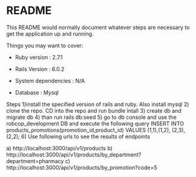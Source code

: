 # README

This README would normally document whatever steps are necessary to get the
application up and running.

Things you may want to cover:

* Ruby version : 2.7.1
* Rails Version : 6.0.2
* System dependencies : N/A

* Database : Mysql

Steps
1)install the specified version of rails and ruby. Also install mysql
2) clone the repo. CD into the repo and run bundle intall
3) create db and migrate db
4)  than run rails db:seed
5) go to db console and use the robcop_development DB and execute the following query
	INSERT INTO products_promotions(promotion_id,product_id) VALUES (1,1),(1,2), (2,3),(2,2);
6) Use following urls to see the results of endpoints

a) http://localhost:3000/api/v1/products
b) http://localhost:3000/api/v1/products/by_department?department=pharmacy
c) http://localhost:3000/api/v1/products/by_promotion?code=5 

